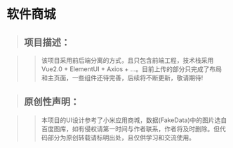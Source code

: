 # 软件商城
>## 项目描述：   

>>该项目采用前后端分离的方式，且只包含前端工程，技术栈采用Vue2.0 + ElementUI + Axios + ...。目前上传的部分只完成了布局和主页面，一些组件还待完善，后续将不断更新，敬请期待!  

>## 原创性声明：  

>>本项目的UI设计参考了小米应用商城，数据(FakeData)中的图片选自百度图库，如有侵权请第一时间与作者联系，作者将及时删除。但代码部分为原创转载请标明出处，且仅供学习和交流使用。
